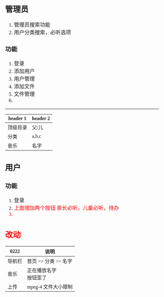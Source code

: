 <span  style="font-family: Simsun,serif; font-size: 17px; ">

## 管理员

1. 管理员搜索功能
2. 用户分类搜索，必听选项

### 功能

1. 登录
2. 添加用户
3. 用户管理
4. 添加文件
5. 文件管理
6.


---

header 1 | header 2
---|---
顶级目录 | 父/儿
分类 | a,b,c
音乐 | 名字

## 用户

### 功能

1. 登录
2. <font color="Red">上面增加两个按钮 家长必听，儿童必听，待办</span>
3.

## 改动

0222 | 说明
---|---
导航栏 | 首页 >> 分类 >> 名字
音乐 | 正在播放名字 <br> 按钮歪了
上传 | mpeg-4 文件大小限制

</span>